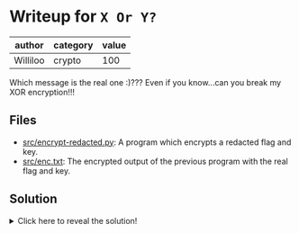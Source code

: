 # Writeup for `X Or Y?`

|  author  | category | value |
|----------|----------|-------|
| Williloo |  crypto  |  100  |

Which message is the real one :)??? Even if you know...can you break my XOR encryption!!!

## Files

- [src/encrypt-redacted.py](src/encrypt-redacted.py): A program which encrypts a redacted flag and key.
- [src/enc.txt](src/enc.txt): The encrypted output of the previous program with the real flag and key.

## Solution

<details>
<summary>Click here to reveal the solution!</summary>

### The Big Idea

First we should analyse what this program is doing: essentially, for two different texts (a flag and a decoy), it loops through each character, XORs it with a key, looping back on the key mod 3, concatenates the entire output together as hex and XORs it with itself shifted left 8 bits.

For example, if the key was "bag" and the flag was "RCR{mhm}", it would XOR (the ASCII values of) "R" and "b", "C" and "a", "R" and "g", then loop back on the key to XOR "{" with "b", "m" with "a", "h" with "g", loop back again and XOR "m" with "b" and "}" with "a" (stopping before it tries "g" again). Now, it will convert each XOR'd pair to a 2-length (zero padded) hex string (e.g. an ASCII value of 81 becomes "51", and "11" becomes "0b") and concatenates everything.

The whole string will be converted into an integer from base-16. Note that because `ord` always returns an 8-bit int, and the "{:02x}" format will always fit it into 2 bytes, the left-shifting by 8 and subsequent XOR will be perfectly align to XOR the previous characters. For example, let's suppose the XORing from the previous paragraph returns `[char1][char2]...[charn]`. Upon left shifting by 8 and XORing, we see that the lined up XOR will look like:

```
       [char1][char2]...       [charn]
[char1][char2][char3]...[charn]
```

This means the first two hex digits from our output string will be from the original XOR, and we can retrieve each subsequent character by XORing it with the previously retrieved one. Now, we can retrieve the key by noting that the flag must start with "RCR", so we can XOR each character with "R", "C" and "R" to get the key (a useful property of XOR is that if `A ^ B = C` then `A = B ^ C`). Now, we just apply the XOR to the rest of the string. As for which of the two strings in `enc.txt` is the FLAG, we can just try the decryption on both and see which yields a sensible output.

### Walkthrough

See [solution.py](solution.py)

### Flag(s)

- `RCR{y_1s_x0r_n0T_s4f3r_bRuH_s4d}`

</details>
